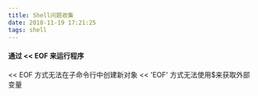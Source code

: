 ```yaml
---
title: Shell问题收集
date: 2018-11-19 17:21:25
tags: shell
---
```

#### 通过 << EOF 来运行程序
<< EOF  方式无法在子命令行中创建新对象
<< 'EOF'  方式无法使用$来获取外部变量